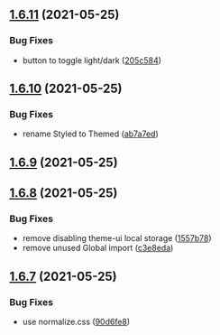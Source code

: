 ## [1.6.11](https://github.com/dds/bosabosa.org/compare/v1.6.10...v1.6.11) (2021-05-25)


### Bug Fixes

* button to toggle light/dark ([205c584](https://github.com/dds/bosabosa.org/commit/205c5843582e4e08148881d41de1f9526ad4bfd5))



## [1.6.10](https://github.com/dds/bosabosa.org/compare/v1.6.9...v1.6.10) (2021-05-25)


### Bug Fixes

* rename Styled to Themed ([ab7a7ed](https://github.com/dds/bosabosa.org/commit/ab7a7ed59429dfce2f12bfb5cc9c2e0f0bce9eb0))



## [1.6.9](https://github.com/dds/bosabosa.org/compare/v1.6.8...v1.6.9) (2021-05-25)



## [1.6.8](https://github.com/dds/bosabosa.org/compare/v1.6.7...v1.6.8) (2021-05-25)


### Bug Fixes

* remove disabling theme-ui local storage ([1557b78](https://github.com/dds/bosabosa.org/commit/1557b7817aefd6a43f3baa3de0781d311905ad19))
* remove unused Global import ([c3e8eda](https://github.com/dds/bosabosa.org/commit/c3e8eda66ec4c5e3a3ba8b5d6b1a5d310bc9bc2e))



## [1.6.7](https://github.com/dds/bosabosa.org/compare/v1.6.6...v1.6.7) (2021-05-25)


### Bug Fixes

* use normalize.css ([90d6fe8](https://github.com/dds/bosabosa.org/commit/90d6fe87781f8a2cbd73484b558193f6e10ca797))



